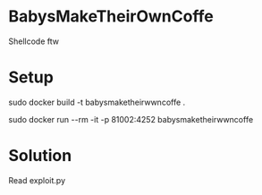 # BabysMakeTheirOwnCoffe
Shellcode ftw

# Setup

sudo docker build -t babysmaketheirwwncoffe .

sudo docker run --rm -it -p 81002:4252 babysmaketheirwwncoffe

# Solution 
Read exploit.py